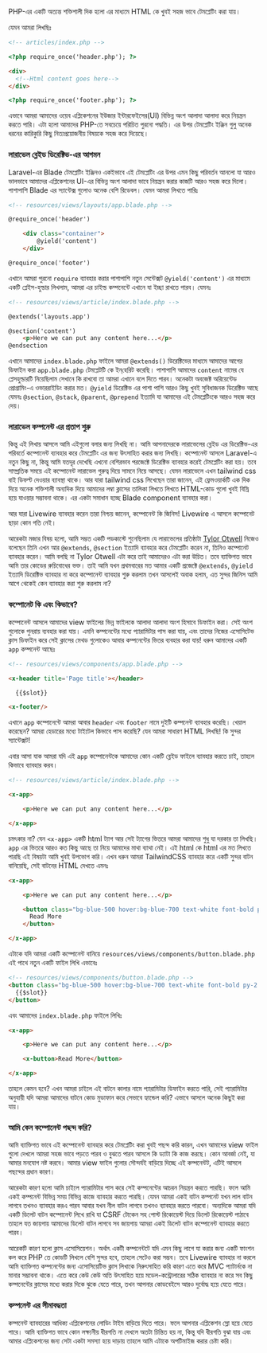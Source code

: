PHP-এর একটি অত্যন্ত শক্তিশালী দিক হলো এর মাধ্যমে HTML কে খুবই সহজ ভাবে টেমপ্লেটিং করা যায়।

যেমন আমরা লিখছিঃ

```html
<!-- articles/index.php -->

<?php require_once('header.php'); ?>

<div>
  <!--Html content goes here-->
</div>

<?php require_once('footer.php'); ?>
```

এভাবে আমরা আমাদের ওয়েব এপ্লিকেশনের ইউজার ইন্টারফেইসের(UI) বিভিন্ন অংশ আলাদা আলাদা করে নিয়ন্ত্রন করতে পারি। এটা হলো আমাদের PHP-তে সবচেয়ে পরিচিত পুরনো পদ্ধতি। এর উপর টেমপ্লেটিং ইঞ্জিন গুলু অনেক ধরনের কারিকুরি কিছু নিত্যপ্রয়োজনীয় বিষয়কে সহজ করে দিয়েছে।

### লারাভেল ব্লেইড ডিরেক্টিভ-এর আগমন
Laravel-এর Blade টেমপ্লেটিং ইঞ্জিনও একইভাবে এই টেমপ্লেটিং এর উপর এমন কিছু পরিবর্তন আনলো যা আরও ভালভাবে আমাদের এপ্লিকেশনের UI-এর বিভিন্ন অংশ আলাদা ভাবে নিয়ন্ত্রন করার কাজটি আরও সহজ করে দিলো। পাশাপাশি Blade এর স্যান্টেক্স গুলোও অনেক বেশি রিডেবল। যেমন আমরা লিখতে পারিঃ

```html
<!-- resources/views/layouts/app.blade.php -->

@require_once('header')

    <div class="container">
        @yield('content')
    </div>

@require_once('footer')

```

এখানে আমরা পুরনো `require` ব্যাবহার করার পাশাপাশি নতুন সেন্টেক্সট `@yield('content')` এর মাধ্যমে একটি প্লেইস-হুল্ডার লিখলাম, আমরা এর চাইল্ড কম্পনেন্টে এখানে যা ইচ্ছা রাখতে পারব। যেমনঃ

```html
<!-- resources/views/article/index.blade.php -->

@extends('layouts.app')

@section('content')
    <p>Here we can put any content here...</p>
@endsection
```

এখানে আমাদের `index.blade.php` ফাইলে আমরা `@extends()` ডিরেক্টিভের মাধ্যমে আমাদের আগের ডিফাইন করা `app.blade.php` টেমপ্লেটটি কে ইন্‌হেরিট করেছি। পাশাপাশি আমাদের `content` নামের যে প্লেসহুল্ডারটি নিয়েছিলাম সেখানে কি রাখবো তা আমরা এখানে বলে দিতে পারব। অনেকটা অবজেক্ট অরিয়েন্টেড প্রোগ্রামিং-এ ওভাররাইডিং করার মত। `@yield` ডিরেক্টিভ এর পাশা পাশি আরও কিছু খুবই সুবিধাজনক ডিরেক্টিভ আছে যেমনঃ `@section`, `@stack`,  `@parent`, `@prepend` ইত্যাদি যা আমাদের এই টেমপ্লেটিংকে আরও সহজ করে দেয়।

### লারাভেল কম্পনেন্ট এর প্রতাপ শুরু

কিন্তু এই লিখায় আসলে আমি এইগুলো বলার জন্য লিখছি না। আমি আপনাদেরকে লারাভেলের ব্লেইড এর ডিরেক্টিভ-এর পরিবর্তে কম্পোনেন্ট ব্যাবহার করে টেমপ্লেটিং এর জন্য উৎসাহিত করার জন্য লিখছি। কম্পোনেন্ট আসলে Laravel-এ নতুন কিছু না, কিন্তু আমি যতদূর দেখেছি এখনো বেশিরভাব পরজেক্টে ডিরেক্টিভ ব্যাবহার করেই টেমপ্লেটিং করা হয়। তবে সাম্প্রতিক সময়ে এই কম্পোনেন্ট লারাভেল গুরুত্ব দিয়ে সামনে নিয়ে আসছে। যেমন লারাভেলে এখন tailwind css বাই ডিফল্ট দেওয়ার ব্যাবস্থা থাকে। আর যারা tailwind css লিখেছেন তারা জানেন, এই ফ্রেমওয়ার্কটি এক দিক দিয়ে অনেক শক্তিশালী অন্যদিক দিয়ে আমাদের লম্বা ক্লাসের তালিকা লিখতে লিখতে HTML-কোড গুলো খুবই বিস্রি হয়ে যাওয়ার সম্ভাবনা থাকে। এর একটা সমাধান হচ্ছে Blade component ব্যাবহার করা।

আর যারা Livewire ব্যাবহার করেন তারা নিশ্চয় জানেন, কম্পোনেন্ট কি জিনিস! Livewire এ আসলে কম্পোনেট ছাড়া কোন গতি নেই।

আরেকটা মজার বিষয় হলো, আমি সম্ভত একটি পডকাস্টে শুনেছিলাম যে লারাভেলের প্রতিষ্ঠাটা [Tylor Otwell](https://twitter.com/taylorotwell) নিজেও বলেছেন তিনি এখন আর `@extends`, `@section` ইত্যাদি ব্যাবহার করে টেমপ্লেটিং করেন না, তিনিও কম্পোনেট ব্যাবহার করেন। আমি বলছি না Tylor Otwell এটা করে তাই আমাদেরও এটা করা উচিত। তবে ব্যাক্তিগত ভাবে আমি তার কোডের রুচিবোধের ভক্ত। তাই আমি যখন প্রথমবারের মত আমার একটি প্রজেক্টে `@extends`, `@yield` ইত্যাদি ডিরেক্টিভ ব্যাবহার না করে কম্পোনেন্ট ব্যাবহার শুরু করলাম তখন আসলেই অবাক হলাম, এত সুন্দর জিনিস আমি আগে থেকেই কেন ব্যাবহার করা শুরু করলাম না?


### কম্পোনেট কি এবং কিভাবে?
কম্পোনেন্ট আসলে আমাদের view ফাইলের ভিন্ন ফাইলকে আলাদা আলাদা অংশ হিসাবে ডিফাইন করা। সেই অংশ গুলোকে পুনরায় ব্যবহার করা যায়। এমনি কম্পনেন্টের মধ্যে প্যারামিটার পাস করা যায়, এবং তাদের নিজের এসোসিটেভ ক্লাস ডিফাইন করে সেই ক্লাসের মেথড গুলোকেও আবার কম্পনেন্টের ভিতর ব্যবহার করা যায়! ধরুন আমাদের একটি `app` কম্পনেন্ট আছেঃ

```html
<!-- resources/views/components/app.blade.php -->

<x-header title='Page title'></header>

  {{$slot}}

<x-footer/>
```

এখানে `app` কম্পোনেন্টে আমরা আবার `header` এবং `footer` নামে দুইটি কম্পনেন্ট ব্যাবহার করেছি। খেয়াল করেছেন? আমরা হেডারের মধ্যে টাইটেল কিভাবে পাস করেছি? যেন আমরা সাধারণ HTML লিখছি! কি সুন্দর স্যান্টেক্সট!


এবার আসা যাক আমরা যদি এই `app` কম্পোনেন্টকে আমাদের কোন একটি ব্লেইড ফাইলে ব্যাবহার করতে চাই, তাহলে কিভাবে ব্যাবহার করব।

```html
<!-- resources/views/article/index.blade.php -->

<x-app>

    <p>Here we can put any content here...</p>

</x-app>
```

চমৎকার না? যেন `<x-app>` একটি html ট্যাগ আর সেই ট্যাগের ভিতরে আমরা আমাদের শুধু যা দরকার তা লিখছি। `app` এর ভিতরে আরও কত কিছু আছে তা নিয়ে আমাদের মাথা ব্যাথা নেই। এই html কে html এর মত লিখতে পারছি এই বিষয়টা আমি খুবই উপভোগ করি। এখন ধরুন আমরা TailwindCSS ব্যাবহার করে একটি সুন্দর বাটন বানিয়েছি, সেই বাটনের HTML দেখতে এমনঃ

```html
<x-app>

    <p>Here we can put any content here...</p>

    <button class="bg-blue-500 hover:bg-blue-700 text-white font-bold py-2 px-4 rounded">
      Read More
    </button>

</x-app>
```

এটাকে যদি আমরা একটি কম্পোনেন্ট বানিয়ে `resources/views/components/button.blade.php` এই পাথে নতুন একটি ফাইল লিখি এভাবেঃ

```html
<!-- resources/views/components/button.blade.php -->
<button class="bg-blue-500 hover:bg-blue-700 text-white font-bold py-2 px-4 rounded">
  {{$slot}}
</button>
```

এবং আমাদের `index.blade.php` ফাইলে লিখিঃ

```html
<x-app>

    <p>Here we can put any content here...</p>

    <x-button>Read More</button>

</x-app>
```

তাহলে কেমন হবে? এখন আমরা চাইলে এই বাটনে কালার নামে প্যারামিটার ডিফাইন করতে পারি, সেই প্যারামিটার অনুযায়ী যদি আমরা আমাদের বাটনে কোড মুডাফান করে সেভাবে হ্যান্ডেল করি? এভাবে আসলে অনেক কিছুই করা যায়।

### আমি কেন কম্পোনেন্ট পছন্দ করি?
আমি ব্যাক্তিগত ভাবে এই কম্পোনেন্ট ব্যাবহার করে টেমপ্লেটিং করা খুবই পছন্দ করি কারন, এখন আমাদের view ফাইল গুলো দেখলে আমরা সহজ ভাবে পড়তে পারব ও বুঝতে পারব আসলে কি ড্যাটা কি কাজ করছে। কোন আবর্জা নেই, যা আমার মনযোগ নষ্ট করবে। আমার view ফাইল গুলোর সৌন্দর্যই বাড়িয়ে দিচ্ছে এই কম্পনেন্টট, এটিই আসলে পছন্দের প্রধান কারণ।

আরেকটা কারণ হলো আমি চাইলে প্যারামিটার পাস করে সেই কম্পনেন্টের আচরন নিয়ন্ত্রন করতে পারছি। ফলে আমি একই কম্পনেন্ট বিভিন্ন সময় বিভিন্ন কাজে ব্যাবহার করতে পারছি। যেমন আমরা একই বাটন কম্পনেট যখন লাল বাটন লাগবে তখনও ব্যাবহার করএ পারব আবার যখন নীল বাটন লাগবে তখনও ব্যাবহার করতে পারবো। অন্যদিকে আমরা যদি একটি ডিলেট বাটন কম্পোনেন্ট লিখে রাখি যা CSRF টোকেন সহ পোস্ট রিকোয়েস্ট দিয়ে ডিলেট রিকোয়েস্ট পাঠাবে তাহলে যত জায়গায় আমাদের ডিলেট বাটন লাগবে সব জায়গায় আমরা একই ডিলেট বাটন কম্পোনেন্ট ব্যাবহার করতে পারব।

আরেকটি কারণ হলো ক্লাস এসোসিয়েশন। অর্থাৎ একটী কম্পনেন্টটে যদি এমন কিছু লাগে যা করার জন্য একটি ফাংশন কল করে PHP তে কোডটি লিখলে বেশি সুন্দর হবে, তাহলে সেটেও করা সম্ভব। তবে Livewire ব্যাবহার না করলে আমি ব্যাক্তিগত কম্পনেন্টের জন্য এসোসিয়েটিভ ক্লাস লিখাকে নিরুৎসাহিত করি কারণ এতে করে MVC প্যাটার্নকে না মানার সম্ভাবনা থাকে। এতে করে কেউ কেউ অতি উৎসাহিত হয়ে মডেল-কন্ট্রোলারের সঠিক ব্যাবহার না করে সব কিছু কম্পনেন্টের ক্লাসের মধ্যে করার দিকে ঝুকে যেতে পারে, তখন আপনার কোডবেইসে আরও দুর্বোদ্ধ হয়ে যেতে পারে।

### কম্পনেন্ট এর সীমাবদ্ধতা
কম্পনেন্ট ব্যাবহারের আধিক্য এপ্লিকেশনের লোডিং টাইম বাড়িয়ে দিতে পারে। ফলে আপনার এপ্লিকেশন স্লো হয়ে যেতে পারে। আমি ব্যাক্তিগত ভাবে কোন লক্ষ্যনীয় ধীরগতি না দেখলে অতটা চিন্তিত হয় না, কিন্তু যদি ধীরগতি বুঝা যায় এবং আমার এপ্লিকেশনের জন্য সেটা একটা সমস্যা হয়ে দাড়ায় তাহলে আমি এটাকে অপটিমাইজ করার চেষ্টা করি।
